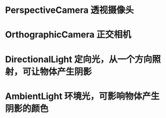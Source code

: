 # PerspectiveCamera 透视摄像头
# OrthographicCamera 正交相机
# DirectionalLight 定向光，从一个方向照射，可让物体产生阴影
# AmbientLight 环境光，可影响物体产生阴影的颜色